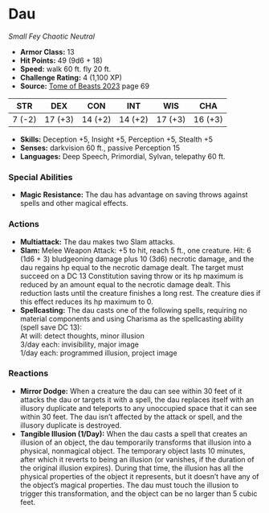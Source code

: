# Dau

*Small* *Fey* *Chaotic Neutral*

- **Armor Class:** 13
- **Hit Points:** 49 (9d6 + 18)
- **Speed:** walk 60 ft. fly 20 ft.
- **Challenge Rating:** 4 (1,100 XP)
- **Source:** [Tome of Beasts 2023](https://koboldpress.com/kpstore/product/tome-of-beasts-1-2023-edition/) page 69

| STR | DEX | CON | INT | WIS | CHA |
| --- | --- | --- | --- | --- | --- |
| 7 (-2) | 17 (+3) | 14 (+2) | 14 (+2) | 17 (+3) | 16 (+3) |

- **Skills:** Deception +5, Insight +5, Perception +5, Stealth +5
- **Senses:** darkvision 60 ft., passive Perception 15
- **Languages:** Deep Speech, Primordial, Sylvan, telepathy 60 ft.
### Special Abilities
- **Magic Resistance:** The dau has advantage on saving throws against spells and other magical effects.
### Actions
- **Multiattack:** The dau makes two Slam attacks.
- **Slam:** Melee Weapon Attack: +5 to hit, reach 5 ft., one creature. Hit: 6 (1d6 + 3) bludgeoning damage plus 10 (3d6) necrotic damage, and the dau regains hp equal to the necrotic damage dealt. The target must succeed on a DC 13 Constitution saving throw or its hp maximum is reduced by an amount equal to the necrotic damage dealt. This reduction lasts until the creature finishes a long rest. The creature dies if this effect reduces its hp maximum to 0.
- **Spellcasting:** The dau casts one of the following spells, requiring no material components and using Charisma as the spellcasting ability (spell save DC 13):<br>At will: detect thoughts, minor illusion<br>3/day each: invisibility, major image<br>1/day each: programmed illusion, project image
### Reactions
- **Mirror Dodge:** When a creature the dau can see within 30 feet of it attacks the dau or targets it with a spell, the dau replaces itself with an illusory duplicate and teleports to any unoccupied space that it can see within 30 feet. The dau isn’t affected by the attack or spell, and the illusory duplicate is destroyed.
- **Tangible Illusion (1/Day):** When the dau casts a spell that creates an illusion of an object, the dau temporarily transforms that illusion into a physical, nonmagical object. The temporary object lasts 10 minutes, after which it reverts to being an illusion (or vanishes, if the duration of the original illusion expires). During that time, the illusion has all the physical properties of the object it represents, but it doesn’t have any of the object’s magical properties. The dau must touch the illusion to trigger this transformation, and the object can be no larger than 5 cubic feet.
